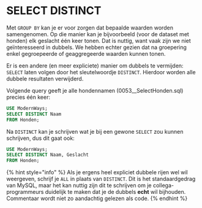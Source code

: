 # SELECT DISTINCT

Met `GROUP BY` kan je er voor zorgen dat bepaalde waarden worden samengenomen. Op die manier kan je bijvoorbeeld \(voor de dataset met honden\) elk geslacht één keer tonen. Dat is nuttig, want vaak zijn we niet geïnteresseerd in dubbels. We hebben echter gezien dat na groepering enkel gegroepeerde of geaggregeerde waarden kunnen tonen.

Er is een andere \(en meer expliciete\) manier om dubbels te vermijden: `SELECT` laten volgen door het sleutelwoordje `DISTINCT`. Hierdoor worden alle dubbele resultaten verwijderd.

Volgende query geeft je alle hondennamen \(0053\_\_SelectHonden.sql\) precies één keer:

```sql
USE ModernWays;
SELECT DISTINCT Naam
FROM Honden;
```

Na `DISTINCT` kan je schrijven wat je bij een gewone `SELECT` zou kunnen schrijven, dus dit gaat ook:

```sql
USE ModernWays;
SELECT DISTINCT Naam, Geslacht
FROM Honden;
```

{% hint style="info" %}
Als je ergens heel expliciet dubbele rijen wel wil weergeven, schrijf je `ALL` in plaats van `DISTINCT`. Dit is het standaardgedrag van MySQL, maar het kan nuttig zijn dit te schrijven om je collega-programmeurs duidelijk te maken dat je de dubbels **echt** wil bijhouden. Commentaar wordt niet zo aandachtig gelezen als code.
{% endhint %}

